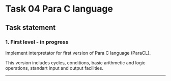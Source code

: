 
# __Task 04 Para C language__

## __Task statement__

### 1. First level - in progress

Implement interpretator for first version of Para C language (ParaCL).

This version includes cycles, conditions, basic arithmetic and logic operations, standart input and output facilities.

---
